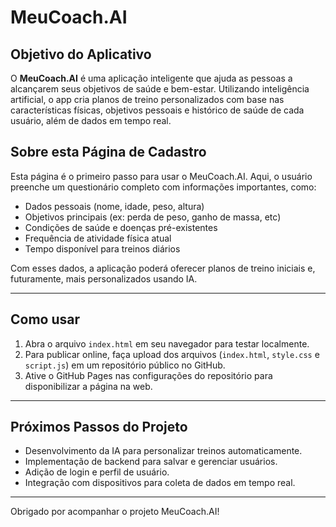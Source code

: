 # MeuCoach.AI

## Objetivo do Aplicativo

O **MeuCoach.AI** é uma aplicação inteligente que ajuda as pessoas a alcançarem seus objetivos de saúde e bem-estar. Utilizando inteligência artificial, o app cria planos de treino personalizados com base nas características físicas, objetivos pessoais e histórico de saúde de cada usuário, além de dados em tempo real.

## Sobre esta Página de Cadastro

Esta página é o primeiro passo para usar o MeuCoach.AI. Aqui, o usuário preenche um questionário completo com informações importantes, como:

- Dados pessoais (nome, idade, peso, altura)
- Objetivos principais (ex: perda de peso, ganho de massa, etc)
- Condições de saúde e doenças pré-existentes
- Frequência de atividade física atual
- Tempo disponível para treinos diários

Com esses dados, a aplicação poderá oferecer planos de treino iniciais e, futuramente, mais personalizados usando IA.

---

## Como usar

1. Abra o arquivo `index.html` em seu navegador para testar localmente.
2. Para publicar online, faça upload dos arquivos (`index.html`, `style.css` e `script.js`) em um repositório público no GitHub.
3. Ative o GitHub Pages nas configurações do repositório para disponibilizar a página na web.

---

## Próximos Passos do Projeto

- Desenvolvimento da IA para personalizar treinos automaticamente.
- Implementação de backend para salvar e gerenciar usuários.
- Adição de login e perfil de usuário.
- Integração com dispositivos para coleta de dados em tempo real.

---

Obrigado por acompanhar o projeto MeuCoach.AI!

